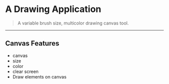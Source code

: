 # A Drawing Application
> A variable brush size, multicolor drawing canvas tool.
***
## Canvas Features

* canvas
* size
* color
* clear screen
* Draw elements on canvas


